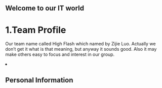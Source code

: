 ## Welcome to our IT world
<h1>1.Team Profile</h1>
<p>Our team name called High Flash which named by Zijie Luo. Actually we don’t get it what is that meaning, but anyway it sounds good. Also it may make others easy to focus and interest in our group.</p>
<li><h2>Personal Information</h2>


